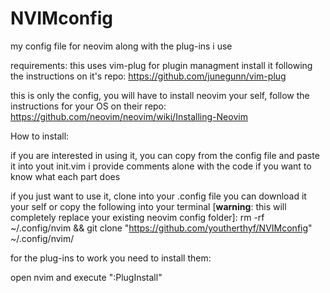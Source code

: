 # NVIMconfig
my config file for neovim along with the plug-ins i use

requirements:
this uses vim-plug for plugin managment
install it following the instructions on it's repo:
 https://github.com/junegunn/vim-plug

this is only the config, you will have to install neovim your self, follow the instructions for your OS on their repo:
 https://github.com/neovim/neovim/wiki/Installing-Neovim



How to install:

if you are interested in using it, you can copy from the config file and paste it into yout init.vim
i provide comments alone with the code if you want to know what each part does

if you just want to use it, clone into your .config file
you can download it your self or copy the following into your terminal [**warning**: this will completely replace your existing neovim config folder]: 
 rm -rf ~/.config/nvim && git clone "https://github.com/youtherthyf/NVIMconfig" ~/.config/nvim/

for the plug-ins to work you need to install them:

open nvim
and execute ":PlugInstall"
